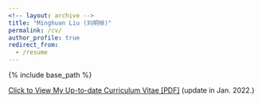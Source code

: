 ```yaml
---
<!-- layout: archive -->
title: "Minghuan Liu (刘明桓)"
permalink: /cv/
author_profile: true
redirect_from:
  - /resume
---
```


{% include base_path %}

[Click to View My Up-to-date Curriculum Vitae [PDF]](http://ericonaldo.github.io/files/minghuanliu_cv.pdf) (update in Jan. 2022.)

<!-- <embed src="http://ericonaldo.github.io/files/mhliu_cv.pdf" width="650" height="1800" type='application/pdf'> -->
